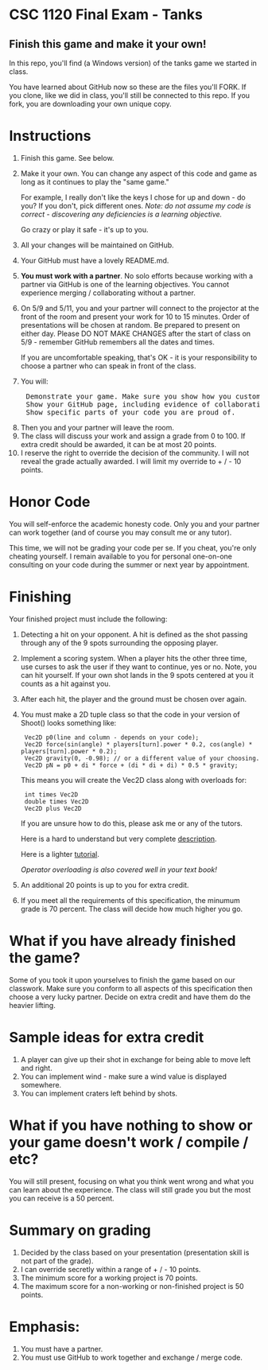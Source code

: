 # CSC 1120 Final Exam - Tanks

## Finish this game and make it your own!

In this repo, you'll find (a Windows version) of the tanks game we started in class.

You have learned about GitHub now so these are the files you'll FORK. 
If you clone, like we did in class, you'll still be connected to this repo. 
If you fork, you are downloading your own unique copy.

# Instructions

1. Finish this game. See below.
2. Make it your own. You can change any aspect of this code and game as long as it continues to play the "same game." 

    For example, I really don't like the keys I chose for up and down - do you? If you don't, pick different ones.
    *Note: do not assume my code is correct - discovering any deficiencies is a learning objective.*

    Go crazy or play it safe - it's up to you.

3. All your changes will be maintained on GitHub.
4. Your GitHub must have a lovely README.md.
5. **You must work with a partner**. No solo efforts because working with a partner via GitHub is one of the learning objectives. You cannot experience merging / collaborating without a partner.
6. On 5/9 and 5/11, you and your partner will connect to the projector at the front of the room and present your work for 10 to 15 minutes.
    Order of presentations will be chosen at random. Be prepared to present on either day. Please DO NOT MAKE CHANGES after the start of class on 5/9 - remember GitHub remembers all the dates and times.
    
    If you are uncomfortable speaking, that's OK - it is your responsibility to choose a partner who can speak in front of the class.
7. You will:
<pre>
    Demonstrate your game. Make sure you show how you customized it.
    Show your GitHub page, including evidence of collaboration and the README.
    Show specific parts of your code you are proud of.
</pre>
8. Then you and your partner will leave the room.
9. The class will discuss your work and assign a grade from 0 to 100. If extra credit should be awarded, it can be at most 20 points.
10. I reserve the right to override the decision of the community. I will not reveal the grade actually awarded. I will limit my override to + / - 10 points.

# Honor Code

You will self-enforce the academic honesty code. Only you and your partner can work together (and of course you may consult me or any tutor).

This time, we will not be grading your code per se. If you cheat, you're only cheating yourself. I remain available to you for personal one-on-one consulting on your code during the summer or next year by appointment.

# Finishing

Your finished project must include the following:
1. Detecting a hit on your opponent. A hit is defined as the shot passing through any of the 9 spots surrounding the opposing player.
2. Implement a scoring system. When a player hits the other three time, use curses to ask the user if they want to continue, yes or no. Note, you can hit yourself. If your own shot lands in the 9 spots centered at you it counts as a hit against you.
3. After each hit, the player and the ground must be chosen over again.
4. You must make a 2D tuple class so that the code in your version of Shoot() looks something like:

        Vec2D p0(line and column - depends on your code);
        Vec2D force(sin(angle) * players[turn].power * 0.2, cos(angle) * players[turn].power * 0.2);
        Vec2D gravity(0, -0.98); // or a different value of your choosing.
        Vec2D pN = p0 + di * force + (di * di + di) * 0.5 * gravity;
        
    This means you will create the Vec2D class along with overloads for:
    
        int times Vec2D
        double times Vec2D
        Vec2D plus Vec2D
        
    If you are unsure how to do this, please ask me or any of the tutors. 

    Here is a hard to understand but very complete <a href="http://en.cppreference.com/w/cpp/language/operators">description</a>.
    
    Here is a lighter <a href="https://www.tutorialspoint.com/cplusplus/cpp_overloading.htm">tutorial</a>.
    
    *Operator overloading is also covered well in your text book!*
    
4. An additional 20 points is up to you for extra credit.
5. If you meet all the requirements of this specification, the minumum grade is 70 percent. The class will decide how much higher you go.

# What if you have already finished the game?

Some of you took it upon yourselves to finish the game based on our classwork. Make sure you conform to all aspects of this
specification then choose a very lucky partner. Decide on extra credit and have them do the heavier lifting.

# Sample ideas for extra credit

1. A player can give up their shot in exchange for being able to move left and right.
2. You can implement wind - make sure a wind value is displayed somewhere.
3. You can implement craters left behind by shots.

# What if you have nothing to show or your game doesn't work / compile / etc?

You will still present, focusing on what you think went wrong and what you can learn about the experience. The class will still grade you but the most you can receive is a 50 percent.

# Summary on grading

1. Decided by the class based on your presentation (presentation skill is not part of the grade).
2. I can override secretly within a range of + / - 10 points.
3. The minimum score for a working project is 70 points.
4. The maximum score for a non-working or non-finished project is 50 points.

# Emphasis:

1. You must have a partner.
2. You must use GitHub to work together and exchange / merge code.
